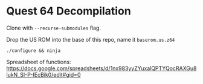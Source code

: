 # Quest 64 Decompilation

Clone with `--recurse-submodules` flag.

Drop the US ROM into the base of this repo, name it `baserom.us.z64`

`./configure && ninja`


Spreadsheet of functions:
https://docs.google.com/spreadsheets/d/1nx983yyZYuxalQPTYQocRAXGu8lukN_SI-P-IEcBik0/edit#gid=0